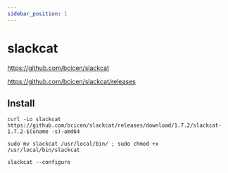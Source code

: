 ```yaml
---
sidebar_position: 1
---
```


# slackcat

<https://github.com/bcicen/slackcat>

<https://github.com/bcicen/slackcat/releases>

## Install

```
curl -Lo slackcat https://github.com/bcicen/slackcat/releases/download/1.7.2/slackcat-1.7.2-$(uname -s)-amd64
```
```
sudo mv slackcat /usr/local/bin/ ; sudo chmod +x /usr/local/bin/slackcat
```
```
slackcat --configure
```
